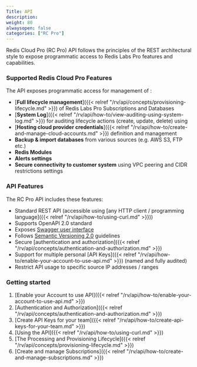 ```yaml
---
Title: API
description:
weight: 80
alwaysopen: false
categories: ["RC Pro"]
---
```

Redis Cloud Pro (RC Pro) API follows the principles of the REST architectural style to expose programmatic access to Redis Labs Pro features and capabilities.

### Supported Redis Cloud Pro Features

The API exposes programmatic access for management of :

- [**Full lifecycle management**]({{< relref  "/rv/api/concepts/provisioning-lifecycle.md" >}}) of Redis Labs Pro Subscriptions and Databases
- [**System Log**]({{< relref  "/rv/api/how-to/view-auditing-using-system-log.md" >}}) for auditing lifecycle actions (create, update, delete) using
- [**Hosting cloud provider credentials**]({{< relref  "/rv/api/how-to/create-and-manage-cloud-accounts.md" >}}) definition and management
- **Backup & import databases** from various sources (e.g. AWS S3, FTP etc.)
- **Redis Modules**
- **Alerts settings**
- **Secure connectivity to customer system** using VPC peering and CIDR restrictions settings

### API Features

The RC Pro API includes these features:

- Standard REST API (accessible using [any HTTP client / programming language]({{< relref  "/rv/api/how-to/using-curl.md" >}}))
- Supports OpenAPI 2.0 standard
- Exposes [Swagger user interface](https://api.redislabs.com/v1/swagger-ui.html)
- Follows [Semantic Versioning 2.0](https://semver.org/#semantic-versioning-200) guidelines
- Secure [authentication and authorization]({{< relref  "/rv/api/concepts/authentication-and-authorization.md" >}})
- Support for multiple personal [API Keys]({{< relref  "/rv/api/how-to/enable-your-account-to-use-api.md" >}}) (named and fully audited)
- Restrict API usage to specific source IP addresses / ranges

### Getting started

1. [Enable your Account to use API]({{< relref  "/rv/api/how-to/enable-your-account-to-use-api.md" >}})
1. [Authentication and Authorization]({{< relref  "/rv/api/concepts/authentication-and-authorization.md" >}})
1. [Create API Keys for your team]({{< relref  "/rv/api/how-to/create-api-keys-for-your-team.md" >}})
1. [Using the API]({{< relref  "/rv/api/how-to/using-curl.md" >}})
1. [The Processing and Provisioning Lifecycle]({{< relref  "/rv/api/concepts/provisioning-lifecycle.md" >}})
1. [Create and manage Subscriptions]({{< relref  "/rv/api/how-to/create-and-manage-subscriptions.md" >}})

